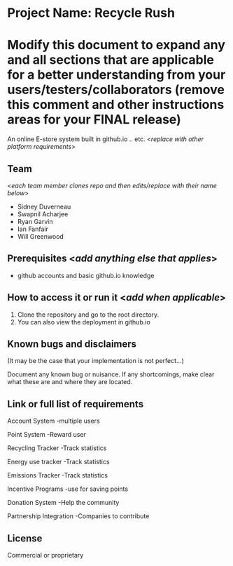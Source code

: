 # Project Name: Recycle Rush
# Modify this document to expand any and all sections that are applicable for a better understanding from your users/testers/collaborators (remove this comment and other instructions areas for your FINAL release)

An online E-store system built in github.io .. etc. <_replace with other platform requirements_>
  
## Team 
<_each team member clones repo and then edits/replace with their name below_>
- Sidney Duverneau
- Swapnil Acharjee
- Ryan Garvin
- Ian Fanfair
- Will Greenwood

## Prerequisites  <_add anything else that applies_>

- github accounts and basic github.io knowledge

## How to access it or run it  <_add when applicable_>

1. Clone the repository and go to the root directory.
2. You can also view the deployment in github.io

## Known bugs and disclaimers
(It may be the case that your implementation is not perfect...)

Document any known bug or nuisance.
If any shortcomings, make clear what these are and where they are located.

## Link or full list of requirements
Account System
-multiple users

Point System
-Reward user

Recycling Tracker
-Track statistics

Energy use tracker
-Track statistics

Emissions Tracker
-Track statistics

Incentive Programs
-use for saving points

Donation System
-Help the community

Partnership Integration
-Companies to contribute

## License
Commercial or proprietary
